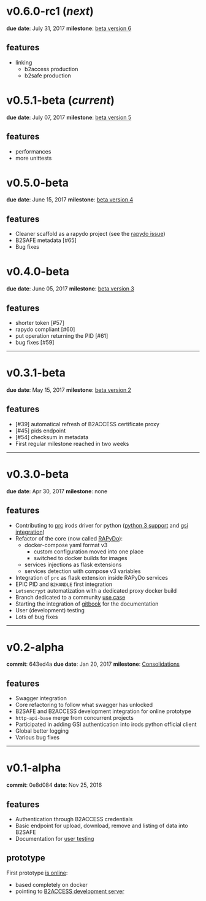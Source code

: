 
# v0.6.0-rc1 (*next*)
**due date**: July 31, 2017
**milestone**: [beta version 6](https://github.com/EUDAT-B2STAGE/http-api/milestone/3)

## features
- linking
    - b2access production
    - b2safe production

# v0.5.1-beta (*current*)
**due date**: July 07, 2017
**milestone**: [beta version 5](https://github.com/EUDAT-B2STAGE/http-api/milestone/3)

## features

- performances
- more unittests

# v0.5.0-beta
**due date**: June 15, 2017
**milestone**: [beta version 4](https://github.com/EUDAT-B2STAGE/http-api/milestone/7)

## features

- Cleaner scaffold as a rapydo project (see the [rapydo issue](https://github.com/rapydo/issues/issues/23#issuecomment-307377366))
- B2SAFE metadata [#65]
- Bug fixes

# v0.4.0-beta
**due date**: June 05, 2017
**milestone**: [beta version 3](https://github.com/EUDAT-B2STAGE/http-api/milestone/6)

## features

- shorter token [#57]
- rapydo compliant [#60]
- put operation returning the PID [#61]
- bug fixes [#59]

---

# v0.3.1-beta
**due date**: May 15, 2017
**milestone**: [beta version 2](https://github.com/EUDAT-B2STAGE/http-api/milestone/5?closed=1)

## features

- [#39] automatical refresh of B2ACCESS certificate proxy 
- [#45] pids endpoint 
- [#54] checksum in metadata 
- First regular milestone reached in two weeks

---

# v0.3.0-beta
**due date**: Apr 30, 2017
**milestone**: none

## features
- Contributing to [prc](https://github.com/irods/python-irodsclient) irods driver for python ([python 3 support](https://github.com/irods/python-irodsclient/pull/62) and [gsi integration](https://github.com/irods/python-irodsclient/pull/57))
- Refactor of the core (now called [RAPyDo](https://github.com/rapydo)):
    - docker-compose yaml format v3
         - custom configuration moved into one place
         - switched to docker builds for images
    - services injections as flask extensions
    - services detection with compose v3 variables
- Integration of `prc` as flask extension inside RAPyDo services
- EPIC PID and `B2HANDLE` first integration
- `Letsencrypt` automatization with a dedicated proxy docker build
- Branch dedicated to a community [use case](https://github.com/EUDAT-B2STAGE/http-api/tree/mongo)
- Starting the integration of [gitbook](https://rapydo.gitbooks.io/rapydo/content/) for the documentation
- User (development) testing
- Lots of bug fixes 

---

# v0.2-alpha
**commit**: 643ed4a
**due date**: Jan 20, 2017
**milestone**: [Consolidations](https://github.com/EUDAT-B2STAGE/http-api/milestone/4)

## features

- Swagger integration
- Core refactoring to follow what swagger has unlocked
- B2SAFE and B2ACCESS development integration for online prototype
- `http-api-base` merge from concurrent projects
- Participated in adding GSI authentication into irods python official client
- Global better logging
- Various bug fixes

---

# v0.1-alpha
**commit**: 0e8d084
**date**: Nov 25, 2016

## features

- Authentication through B2ACCESS credentials
- Basic endpoint for upload, download, remove and listing of data into B2SAFE
- Documentation for [user testing](https://github.com/EUDAT-B2STAGE/http-api/blob/master/docs/user/user.md)

## prototype

First prototype [is online](https://b2stage.cineca.it/api/status):
- based completely on docker
- pointing to [B2ACCESS development server](https://unity.eudat-aai.fz-juelich.de:8443/home/home)
